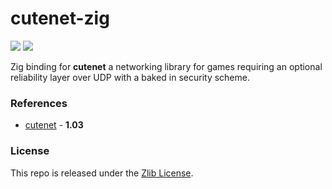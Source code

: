 # cutenet-zig

[![](https://img.shields.io/github/v/tag/thechampagne/cutenet-zig?label=version)](https://github.com/thechampagne/cutenet-zig/releases/latest) [![](https://img.shields.io/github/license/thechampagne/cutenet-zig)](https://github.com/thechampagne/cutenet-zig/blob/main/LICENSE)

Zig binding for **cutenet** a networking library for games requiring an optional reliability layer over UDP with a baked in security scheme.

### References
 - [cutenet](https://github.com/RandyGaul/cute_headers/blob/master/cute_net.h) - **1.03**

### License

This repo is released under the [Zlib License](https://github.com/thechampagne/cutenet-zig/blob/main/LICENSE).
